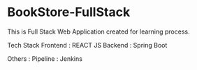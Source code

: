 # BookStore-FullStack
This is Full Stack Web Application created for learning process.

Tech Stack
Frontend : REACT JS
Backend : Spring Boot 

Others :
Pipeline : Jenkins
